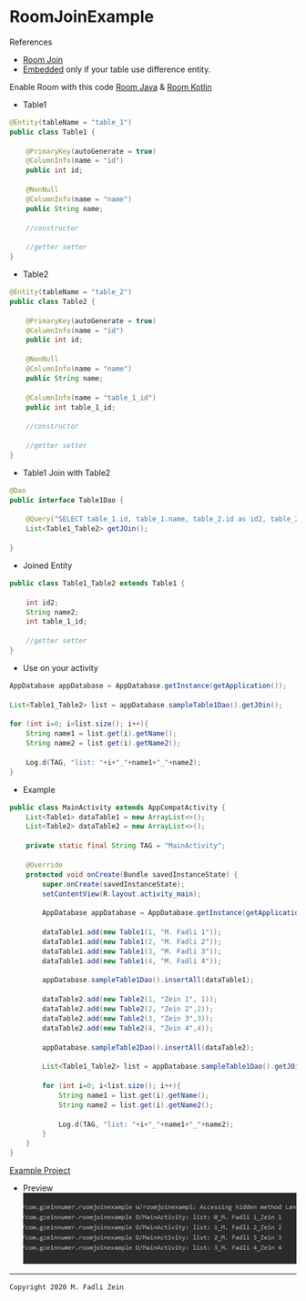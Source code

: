 # RoomJoinExample
 
References
- [Room Join](https://developer.android.com/training/data-storage/room/accessing-data.html#query-multiple-tables)
- [Embedded](https://stackoverflow.com/questions/45059942/return-type-for-android-room-joins) only if your table use difference entity.

Enable Room with this code [Room Java](https://github.com/gzeinnumer/AndroidJetpackRoom) & [Room Kotlin](https://github.com/gzeinnumer/AndroidJetpackRoomKT)

- Table1
```java
@Entity(tableName = "table_1")
public class Table1 {

    @PrimaryKey(autoGenerate = true)
    @ColumnInfo(name = "id")
    public int id;

    @NonNull
    @ColumnInfo(name = "name")
    public String name;
    
    //constructor
    
    //getter setter
}
```

- Table2
```java
@Entity(tableName = "table_2")
public class Table2 {

    @PrimaryKey(autoGenerate = true)
    @ColumnInfo(name = "id")
    public int id;

    @NonNull
    @ColumnInfo(name = "name")
    public String name;

    @ColumnInfo(name = "table_1_id")
    public int table_1_id;
    
    //constructor
    
    //getter setter
}
```

- Table1 Join with Table2
```java
@Dao
public interface Table1Dao {

    @Query("SELECT table_1.id, table_1.name, table_2.id as id2, table_2.name as name2, table_2.table_1_id FROM table_1 LEFT JOIN table_2 ON table_2.table_1_id = table_1.id;")
    List<Table1_Table2> getJOin();

}
```

- Joined Entity
```java
public class Table1_Table2 extends Table1 {

    int id2;
    String name2;
    int table_1_id;
    
    //getter setter
}
```

- Use on your activity
```java
AppDatabase appDatabase = AppDatabase.getInstance(getApplication());

List<Table1_Table2> list = appDatabase.sampleTable1Dao().getJOin();

for (int i=0; i<list.size(); i++){
    String name1 = list.get(i).getName();
    String name2 = list.get(i).getName2();

    Log.d(TAG, "list: "+i+"_"+name1+"_"+name2);
}
```

- Example
```java
public class MainActivity extends AppCompatActivity {
    List<Table1> dataTable1 = new ArrayList<>();
    List<Table2> dataTable2 = new ArrayList<>();

    private static final String TAG = "MainActivity";

    @Override
    protected void onCreate(Bundle savedInstanceState) {
        super.onCreate(savedInstanceState);
        setContentView(R.layout.activity_main);

        AppDatabase appDatabase = AppDatabase.getInstance(getApplication());

        dataTable1.add(new Table1(1, "M. Fadli 1"));
        dataTable1.add(new Table1(2, "M. Fadli 2"));
        dataTable1.add(new Table1(3, "M. Fadli 3"));
        dataTable1.add(new Table1(4, "M. Fadli 4"));

        appDatabase.sampleTable1Dao().insertAll(dataTable1);

        dataTable2.add(new Table2(1, "Zein 1", 1));
        dataTable2.add(new Table2(2, "Zein 2",2));
        dataTable2.add(new Table2(3, "Zein 3",3));
        dataTable2.add(new Table2(4, "Zein 4",4));

        appDatabase.sampleTable2Dao().insertAll(dataTable2);

        List<Table1_Table2> list = appDatabase.sampleTable1Dao().getJOin();

        for (int i=0; i<list.size(); i++){
            String name1 = list.get(i).getName();
            String name2 = list.get(i).getName2();

            Log.d(TAG, "list: "+i+"_"+name1+"_"+name2);
        }
    }
}
```
[Example Project](https://github.com/gzeinnumer/RoomJoinExample)

- Preview
![](https://github.com/gzeinnumer/RoomJoinExample/blob/master/preview/example1.JPG)

---

```
Copyright 2020 M. Fadli Zein
```
